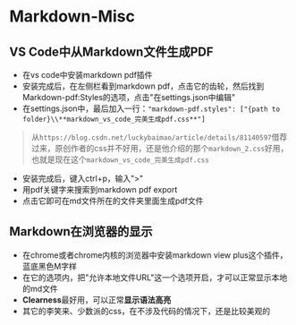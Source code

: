 # Markdown-Misc

## VS Code中从Markdown文件生成PDF
- 在vs code中安装markdown pdf插件
- 安装完成后，在左侧栏看到markdown pdf，点击它的齿轮，然后找到Markdown-pdf:Styles的选项，点击"在settings.json中编辑"
- 在settings.json中，最后加入一行：`"markdown-pdf.styles": ["{path to folder}\\**markdown_vs_code_完美生成pdf.css**"]`
> 从`https://blog.csdn.net/luckybaimao/article/details/81140597`借荐过来，原创作者的css并不好用，还是他介绍的那个`markdown_2.css`好用，也就是现在这个`markdown_vs_code_完美生成pdf.css`
- 安装完成后，键入ctrl+p，输入">"
- 用pdf关键字来搜索到markdown pdf export
- 点击它即可在md文件所在的文件夹里面生成pdf文件

## Markdown在浏览器的显示
- 在chrome或者chrome内核的浏览器中安装markdown view plus这个插件，蓝底黑色M字样
- 在它的选项内，把"允许本地文件URL"这一个选项开启，才可以正常显示本地的md文件
- **Clearness**最好用，可以正常**显示语法高亮**
- 其它的李笑来、少数派的css，在不涉及代码的情况下，还是比较美观的
